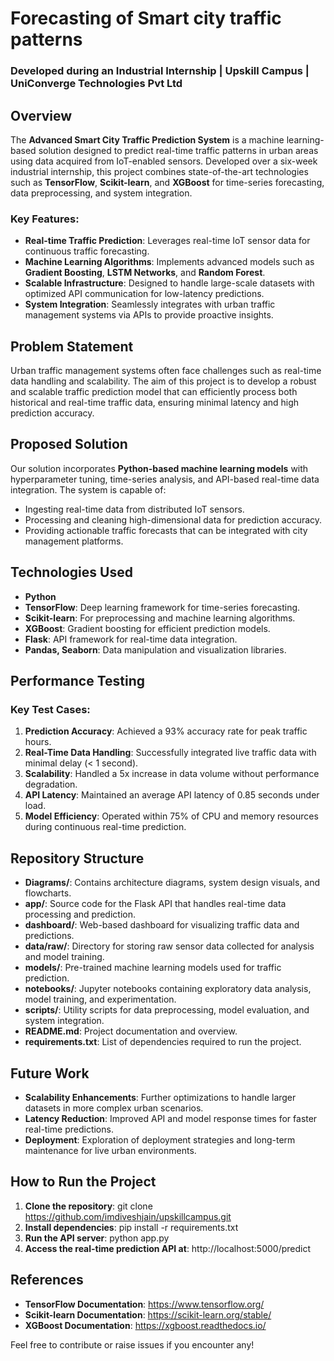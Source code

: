 # Forecasting of Smart city traffic patterns

### Developed during an Industrial Internship | Upskill Campus | UniConverge Technologies Pvt Ltd

## Overview

The **Advanced Smart City Traffic Prediction System** is a machine learning-based solution designed to predict real-time traffic patterns in urban areas using data acquired from IoT-enabled sensors. Developed over a six-week industrial internship, this project combines state-of-the-art technologies such as **TensorFlow**, **Scikit-learn**, and **XGBoost** for time-series forecasting, data preprocessing, and system integration.

### Key Features:
- **Real-time Traffic Prediction**: Leverages real-time IoT sensor data for continuous traffic forecasting.
- **Machine Learning Algorithms**: Implements advanced models such as **Gradient Boosting**, **LSTM Networks**, and **Random Forest**.
- **Scalable Infrastructure**: Designed to handle large-scale datasets with optimized API communication for low-latency predictions.
- **System Integration**: Seamlessly integrates with urban traffic management systems via APIs to provide proactive insights.

## Problem Statement

Urban traffic management systems often face challenges such as real-time data handling and scalability. The aim of this project is to develop a robust and scalable traffic prediction model that can efficiently process both historical and real-time traffic data, ensuring minimal latency and high prediction accuracy.

## Proposed Solution

Our solution incorporates **Python-based machine learning models** with hyperparameter tuning, time-series analysis, and API-based real-time data integration. The system is capable of:
- Ingesting real-time data from distributed IoT sensors.
- Processing and cleaning high-dimensional data for prediction accuracy.
- Providing actionable traffic forecasts that can be integrated with city management platforms.


## Technologies Used

- **Python**
- **TensorFlow**: Deep learning framework for time-series forecasting.
- **Scikit-learn**: For preprocessing and machine learning algorithms.
- **XGBoost**: Gradient boosting for efficient prediction models.
- **Flask**: API framework for real-time data integration.
- **Pandas, Seaborn**: Data manipulation and visualization libraries.

## Performance Testing

### Key Test Cases:
1. **Prediction Accuracy**: Achieved a 93% accuracy rate for peak traffic hours.
2. **Real-Time Data Handling**: Successfully integrated live traffic data with minimal delay (< 1 second).
3. **Scalability**: Handled a 5x increase in data volume without performance degradation.
4. **API Latency**: Maintained an average API latency of 0.85 seconds under load.
5. **Model Efficiency**: Operated within 75% of CPU and memory resources during continuous real-time prediction.

## Repository Structure

- **Diagrams/**: Contains architecture diagrams, system design visuals, and flowcharts.
- **app/**: Source code for the Flask API that handles real-time data processing and prediction.
- **dashboard/**: Web-based dashboard for visualizing traffic data and predictions.
- **data/raw/**: Directory for storing raw sensor data collected for analysis and model training.
- **models/**: Pre-trained machine learning models used for traffic prediction.
- **notebooks/**: Jupyter notebooks containing exploratory data analysis, model training, and experimentation.
- **scripts/**: Utility scripts for data preprocessing, model evaluation, and system integration.
- **README.md**: Project documentation and overview.
- **requirements.txt**: List of dependencies required to run the project.

## Future Work

- **Scalability Enhancements**: Further optimizations to handle larger datasets in more complex urban scenarios.
- **Latency Reduction**: Improved API and model response times for faster real-time predictions.
- **Deployment**: Exploration of deployment strategies and long-term maintenance for live urban environments.

## How to Run the Project

1. **Clone the repository**:    git clone https://github.com/imdiveshjain/upskillcampus.git
2. **Install dependencies**:    pip install -r requirements.txt
3. **Run the API server**:    python app.py
4. **Access the real-time prediction API at**:    http://localhost:5000/predict

## References

- **TensorFlow Documentation**: https://www.tensorflow.org/
- **Scikit-learn Documentation**: https://scikit-learn.org/stable/
- **XGBoost Documentation**: https://xgboost.readthedocs.io/

Feel free to contribute or raise issues if you encounter any!
